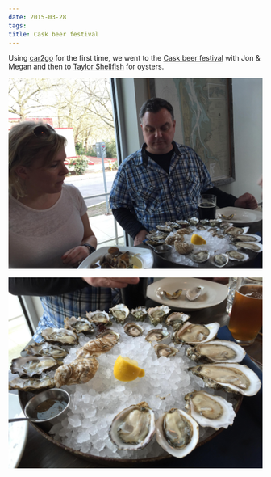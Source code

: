 ```yaml
---
date: 2015-03-28
tags: 
title: Cask beer festival
---
```

<!--
date: 2015-03-28
tags: 
-->

Using [car2go](http://car2go.com) for the first time, we went to the [Cask beer festival](http://www.washingtonbrewersguild.org/Events.html) with Jon & Megan and then to [Taylor Shellfish](http://tayloroysterbars.com/locations/queen-anne/) for oysters. 

![Title](/img/IMG_5373.JPG)

![Title](/img/IMG_5371.JPG)
